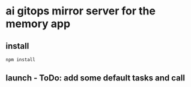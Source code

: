 # ai gitops mirror server for the memory app

## install
```
npm install
```

## launch - ToDo: add some default tasks and call
